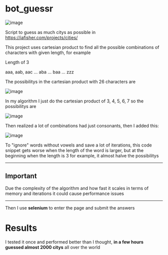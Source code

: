 # bot_guessr

![image](https://user-images.githubusercontent.com/53209906/167951345-26b8c6b9-2f38-4280-84f4-a2e1a273444a.png)

Script to guess as much citys as possible in https://iafisher.com/projects/cities/

This project uses cartesian product to find all the possible combinations of characters with given length, for example

Length of 3 

aaa, aab, aac ... aba ... baa ... zzz

The possibilitys in the cartesian product with 26 characters are

![image](https://user-images.githubusercontent.com/53209906/167965662-596bf6a3-d578-4e95-b637-2cffaa9bc2d3.png)

In my algorithm I just do the cartesian product of 3, 4, 5, 6, 7 so the possibilitys are

![image](https://user-images.githubusercontent.com/53209906/167966077-465f7d3d-c42c-44e7-b508-6046221027c3.png)

Then realized a lot of combinations had just consonants, then I added this:

![image](https://user-images.githubusercontent.com/53209906/167966366-1c80d07b-1097-4482-b102-5b6ebd1af58c.png)

To "ignore" words without vowels and save a lot of iterations, this code snippet gets worse when the length of the word is larger, but at the beginning when the length is 3 for example, it almost halve the possibilitys

---

## Important 
Due the complexity of the algorithm and how fast it scales in terms of memory and iterations it could cause performance issues

---

Then I use **selenium** to enter the page and submit the answers

# Results

I tested it once and performed better than I thought, **in a few hours guessed almost 2000 citys** all over the world


